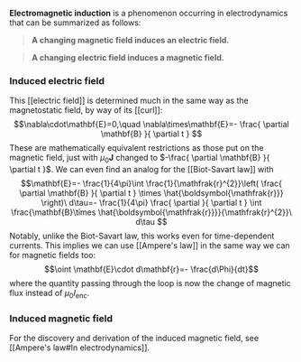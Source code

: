 **Electromagnetic induction** is a phenomenon occurring in electrodynamics that can be summarized as follows:

> **A changing magnetic field induces an electric field.**

> **A changing electric field induces a magnetic field.**
### Induced electric field
This [[electric field]] is determined much in the same way as the magnetostatic field, by way of its [[curl]]:
$$\nabla\cdot\mathbf{E}=0,\quad \nabla\times\mathbf{E}=- \frac{ \partial \mathbf{B} }{ \partial t } $$
These are mathematically equivalent restrictions as those put on the magnetic field, just with $\mu_{0}\mathbf{J}$ changed to $-\frac{ \partial \mathbf{B} }{ \partial t }$. We can even find an analog for the [[Biot-Savart law]] with
$$\mathbf{E}=- \frac{1}{4\pi}\int \frac{1}{\mathfrak{r}^{2}}\left( \frac{ \partial \mathbf{B} }{ \partial t } \times \hat{\boldsymbol{\mathfrak{r}}} \right)\ d\tau=- \frac{1}{4\pi} \frac{ \partial  }{ \partial t } \int \frac{\mathbf{B}\times \hat{\boldsymbol{\mathfrak{r}}}}{\mathfrak{r}^{2}}\ d\tau  $$
Notably, unlike the Biot-Savart law, this works even for time-dependent currents. This implies we can use [[Ampere's law]] in the same way we can for magnetic fields too:
$$\oint \mathbf{E}\cdot d\mathbf{r}=- \frac{d\Phi}{dt}$$
where the quantity passing through the loop is now the change of magnetic flux instead of $\mu_{0}I_\text{enc}$.
### Induced magnetic field
For the discovery and derivation of the induced magnetic field, see [[Ampere's law#In electrodynamics]].